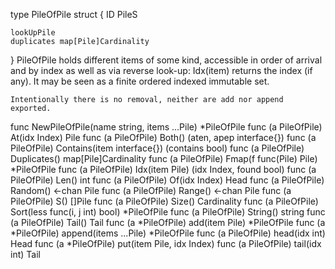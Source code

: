 type PileOfPile struct {
	ID
	PileS

	lookUpPile
	duplicates map[Pile]Cardinality
}
    PileOfPile holds different items of some kind, accessible in order of
    arrival and by index as well as via reverse look-up: Idx(item) returns the
    index (if any). It may be seen as a finite ordered indexed immutable set.

    Intentionally there is no removal, neither are add nor append exported.

func NewPileOfPile(name string, items ...Pile) *PileOfPile
func (a PileOfPile) At(idx Index) Pile
func (a PileOfPile) Both() (aten, apep interface{})
func (a PileOfPile) Contains(item interface{}) (contains bool)
func (a PileOfPile) Duplicates() map[Pile]Cardinality
func (a PileOfPile) Fmap(f func(Pile) Pile) *PileOfPile
func (a PileOfPile) Idx(item Pile) (idx Index, found bool)
func (a PileOfPile) Len() int
func (a PileOfPile) Of(idx Index) Head
func (a PileOfPile) Random() <-chan Pile
func (a PileOfPile) Range() <-chan Pile
func (a PileOfPile) S() []Pile
func (a PileOfPile) Size() Cardinality
func (a PileOfPile) Sort(less func(i, j int) bool) *PileOfPile
func (a PileOfPile) String() string
func (a PileOfPile) Tail() Tail
func (a *PileOfPile) add(item Pile) *PileOfPile
func (a *PileOfPile) append(items ...Pile) *PileOfPile
func (a PileOfPile) head(idx int) Head
func (a *PileOfPile) put(item Pile, idx Index)
func (a PileOfPile) tail(idx int) Tail
